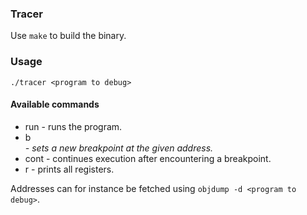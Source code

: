 ### Tracer
Use `make` to build the binary.

### Usage
```
./tracer <program to debug>
```

#### Available commands
* run - runs the program.
* b <address of breakpoint> - sets a new breakpoint at the given address.
* cont - continues execution after encountering a breakpoint.
* r - prints all registers.

Addresses can for instance be fetched using `objdump -d <program to debug>`.
